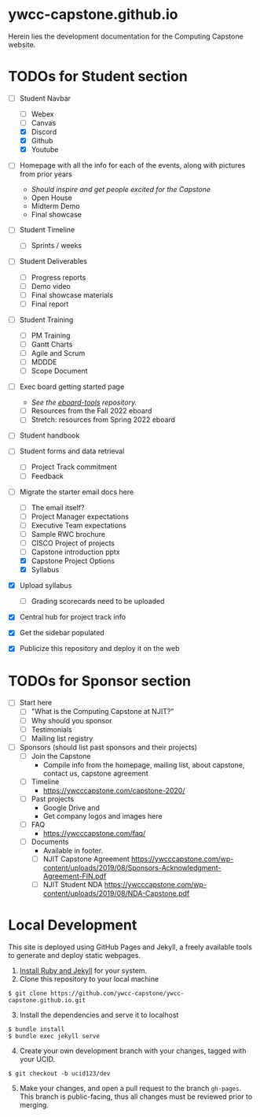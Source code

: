# ywcc-capstone.github.io

Herein lies the development documentation for the Computing Capstone website.

# TODOs for Student section
* [ ] Student Navbar
    * [ ] Webex
    * [ ] Canvas
    * [x] Discord
    * [x] Github
    * [x] Youtube
* [ ] Homepage with all the info for each of the events, along with pictures from prior years
    * _Should inspire and get people excited for the Capstone_
    * Open House
    * Midterm Demo
    * Final showcase
* [ ] Student Timeline
    * [ ] Sprints / weeks
* [ ] Student Deliverables
    * [ ] Progress reports
    * [ ] Demo video
    * [ ] Final showcase materials
    * [ ] Final report
* [ ] Student Training
    * [ ] PM Training
    * [ ] Gantt Charts
    * [ ] Agile and Scrum
    * [ ] MDDDE
    * [ ] Scope Document
* [ ] Exec board getting started page
    * _See the [eboard-tools][GitHubEboardTools] repository._
    * [ ] Resources from the Fall 2022 eboard
    * [ ] Stretch: resources from Spring 2022 eboard
* [ ] Student handbook
* [ ] Student forms and data retrieval
    * [ ] Project Track commitment
    * [ ] Feedback
* [ ] Migrate the starter email docs here
    * [ ] The email itself?
    * [ ] Project Manager expectations
    * [ ] Executive Team expectations
    * [ ] Sample RWC brochure
    * [ ] CISCO Project of projects
    * [ ] Capstone introduction pptx
    * [x] Capstone Project Options
    * [x] Syllabus
* [x] Upload syllabus
    * [ ] Grading scorecards need to be uploaded
* [x] Central hub for project track info
* [x] Get the sidebar populated
* [x] Publicize this repository and deploy it on the web


# TODOs for Sponsor section
* [ ] Start here
    * [ ] "What is the Computing Capstone at NJIT?"
    * [ ] Why should you sponsor 
    * [ ] Testimonials
    * [ ] Mailing list registry
* [ ] Sponsors (should list past sponsors and their projects)
    * [ ] Join the Capstone
        * Compile info from the homepage, mailing list, about capstone, contact us, capstone agreement
    * [ ] Timeline
        * https://ywcccapstone.com/capstone-2020/
    * [ ] Past projects
        * Google Drive and
        * Get company logos and images here
    * [ ] FAQ
        * https://ywcccapstone.com/faq/
    * [ ] Documents
        * Available in footer.
        * [ ] NJIT Capstone Agreement https://ywcccapstone.com/wp-content/uploads/2019/08/Sponsors-Acknowledgment-Agreement-FIN.pdf
        * [ ] NJIT Student NDA https://ywcccapstone.com/wp-content/uploads/2019/08/NDA-Capstone.pdf

# Local Development
This site is deployed using GitHub Pages and Jekyll, a freely available tools to
generate and deploy static webpages.

1. [Install Ruby and Jekyll](https://jekyllrb.com/docs/installation/) for your system.
2. Clone this repository to your local machine
```
$ git clone https://github.com/ywcc-capstone/ywcc-capstone.github.io.git
```
3. Install the dependencies and serve it to localhost
```
$ bundle install
$ bundle exec jekyll serve
```
4. Create your own development branch with your changes, tagged with your UCID.
```
$ git checkout -b ucid123/dev
```
5. Make your changes, and open a pull request to the branch `gh-pages`. This
branch is public-facing, thus all changes must be reviewed prior to merging.

[GitHubEboardTools]: https://github.com/ywcc-capstone/eboard-tools